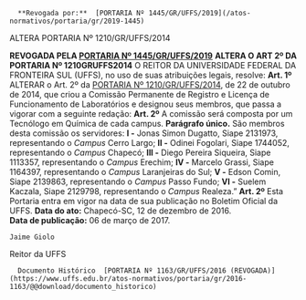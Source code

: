       **Revogada por:**  [PORTARIA Nº 1445/GR/UFFS/2019](/atos-normativos/portaria/gr/2019-1445) 

   ALTERA PORTARIA Nº 1210/GR/UFFS/2014  

 **REVOGADA PELA [PORTARIA Nº 1445/GR/UFFS/2019](https://www.uffs.edu.br/../2019-1445)**  **ALTERA O ART 2º DA PORTARIA Nº 1210GRUFFS2014** O REITOR DA UNIVERSIDADE FEDERAL DA FRONTEIRA SUL (UFFS), no uso de suas atribuições legais, resolve:  **Art. 1º**  ALTERAR o Art. 2º da [PORTARIA Nº 1210/GR/UFFS/2014](https://www.uffs.edu.br/atos-normativos/portaria/gr/2014-1210), de 22 de outubro de 2014, que criou a Comissão Permanente de Registro e Licença de Funcionamento de Laboratórios e designou seus membros, que passa a vigorar com a seguinte redação: **Art. 2º**  A comissão será composta por um Tecnólogo em Química de cada campus. **Parágrafo único.** São membros desta comissão os servidores: **I -**  Jonas Simon Dugatto, Siape 2131973, representando o *Campus*  Cerro Largo; **II -**  Odinei Fogolari, Siape 1744052, representando o *Campus*  Chapecó; **III -**  Diego Pereira Siqueira, Siape 1113357, representando o *Campus*  Erechim; **IV -**  Marcelo Grassi, Siape 1164397, representando o *Campus*  Laranjeiras do Sul; **V -**  Edson Comin, Siape 2139863, representando o *Campus*  Passo Fundo; **VI -**  Suelem Kaczala, Siape 2129798, representando o *Campus*  Realeza.” **Art. 2º**  Esta Portaria entra em vigor na data de sua publicação no Boletim Oficial da UFFS.        **Data do ato:** Chapecó-SC, 12 de dezembro de 2016.   
 **Data de publicação:**  06 de março de 2017. 

    Jaime Giolo   
 Reitor da UFFS 

      Documento Histórico  [PORTARIA Nº 1163/GR/UFFS/2016 (REVOGADA)](https://www.uffs.edu.br/atos-normativos/portaria/gr/2016-1163/@@download/documento_historico)     
      